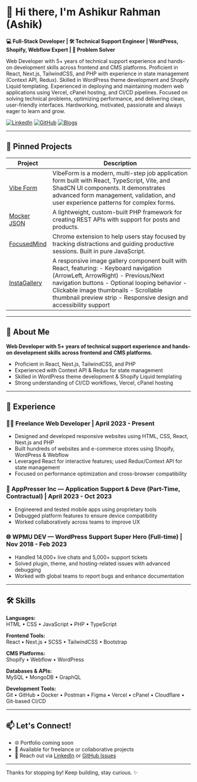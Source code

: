 # 👋 Hi there, I'm Ashikur Rahman (Ashik)

**💻 Full-Stack Developer | 🛠 Technical Support Engineer | WordPress, Shopify, Webflow Expert | 🚀 Problem Solver**

Web Developer with 5+ years of technical support experience and hands-on development skills across frontend and CMS platforms. Proficient in React, Next.js, TailwindCSS, and PHP with experience in state management (Context API, Redux). Skilled in WordPress theme development and Shopify Liquid templating. Experienced in deploying and maintaining modern web applications using Vercel, cPanel hosting, and CI/CD pipelines. Focused on solving technical problems, optimizing performance, and delivering clean, user-friendly interfaces. Hardworking, motivated, passionate and always eager to learn and grow.

[![LinkedIn](https://img.shields.io/badge/LinkedIn-0077B5?style=for-the-badge&logo=linkedin&logoColor=white)](https://linkedin.com/in/ashikrnhq04)
[![GitHub](https://img.shields.io/badge/GitHub-100000?style=for-the-badge&logo=github&logoColor=white)](https://github.com/ashikrnhq04)
[![Blogs](https://img.shields.io/badge/Portfolio-FF5722?style=for-the-badge&logo=google-chrome&logoColor=white)](https://codespoetry.com)

---

## 📌 Pinned Projects

| Project | Description |
|--------|-------------|
| [Vibe Form](https://github.com/ashikrnhq04/VibeForm) | VibeForm is a modern, multi-step job application form built with React, TypeScript, Vite, and ShadCN UI components. It demonstrates advanced form management, validation, and user experience patterns for complex forms. |
| [Mocker JSON](https://github.com/ashikrnhq04/API-JSON) | A lightweight, custom-built PHP framework for creating REST APIs with support for posts and products. |
| [FocusedMind](https://github.com/ashikrnhq04/FocusedMind) | Chrome extension to help users stay focused by tracking distractions and guiding productive sessions. Built in pure JavaScript. |
| [InstaGallery](https://github.com/ashikrnhq04/instagallery) | A responsive image gallery component built with React, featuring: - Keyboard navigation (ArrowLeft, ArrowRight) - Previous/Next navigation buttons - Optional looping behavior - Clickable image thumbnails - Scrollable thumbnail preview strip - Responsive design and accessibility support |

---

## 👤 About Me

**Web Developer with 5+ years of technical support experience and hands-on development skills across frontend and CMS platforms.**  
- Proficient in React, Next.js, TailwindCSS, and PHP  
- Experienced with Context API & Redux for state management  
- Skilled in WordPress theme development & Shopify Liquid templating  
- Strong understanding of CI/CD workflows, Vercel, cPanel hosting
  
---

## 💼 Experience

### 🧑‍💻 Freelance Web Developer | April 2023 - Present  
- Designed and developed responsive websites using HTML, CSS, React, Next.js and PHP
- Built hundreds of websites and e-commerce stores using Shopify, WordPress & Webflow  
- Leveraged React for interactive features; used Redux/Context API for state management  
- Focused on performance optimization and cross-browser compatibility  

### 📱 AppPresser Inc — Application Support & Deve (Part-Time, Contractual) | April 2023 - Oct 2023 
- Engineered and tested mobile apps using proprietary tools  
- Debugged platform features to ensure device compatibility  
- Worked collaboratively across teams to improve UX  

### 🌐 WPMU DEV — WordPress Support Super Hero (Full-time) | Nov 2018 - Feb 2023 
- Handled 14,000+ live chats and 5,000+ support tickets  
- Solved plugin, theme, and hosting-related issues with advanced debugging  
- Worked with global teams to report bugs and enhance documentation  

---

## 🛠️ Skills

**Languages:**  
HTML • CSS • JavaScript • PHP • TypeScript

**Frontend Tools:**  
React • Next.js • SCSS • TailwindCSS • Bootstrap

**CMS Platforms:**  
Shopify • Webflow • WordPress

**Databases & APIs:**  
MySQL • MongoDB • GraphQL

**Development Tools:**  
Git • GitHub • Docker • Postman • Figma • Vercel • cPanel • Cloudflare • Git-based CI/CD

---

## 📫 Let's Connect!

- 🌐 Portfolio coming soon  
- 💼 Available for freelance or collaborative projects  
- 💌 Reach out via [LinkedIn](https://linkedin.com/in/ashikrnhq04) or [GitHub Issues](https://github.com/ashikrnhq04)

---

Thanks for stopping by! Keep building, stay curious. ✨
